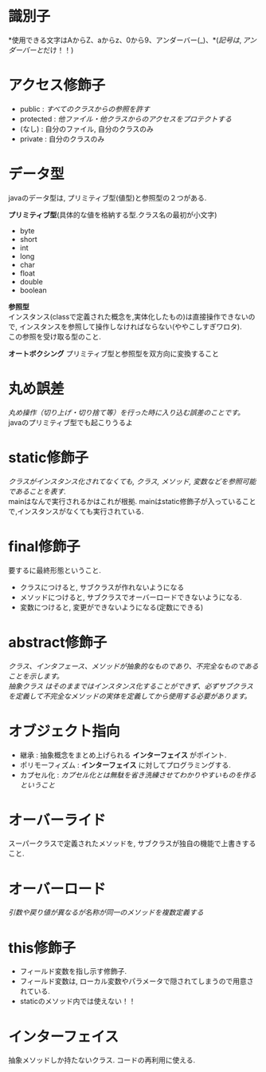 # 識別子
*使用できる文字はAからZ、aからz、0から9、アンダーバー(_)、$*  
(記号は, アンダーバーと$だけ！！)  

# アクセス修飾子
* public : *すべてのクラスからの参照を許す*
* protected : *他ファイル・他クラスからのアクセスをプロテクトする*
* (なし) : 自分のファイル, 自分のクラスのみ
* private : 自分のクラスのみ

# データ型
javaのデータ型は, プリミティブ型(値型)と参照型の２つがある.  

**プリミティブ型**(具体的な値を格納する型.クラス名の最初が小文字)  
* byte
* short
* int
* long
* char
* float
* double
* boolean

**参照型**  
インスタンス(classで定義された概念を,実体化したもの)は直接操作できないので, インスタンスを参照して操作しなければならない(ややこしすぎワロタ).  
この参照を受け取る型のこと.  

**オートボクシング**
プリミティブ型と参照型を双方向に変換すること

# 丸め誤差
*丸め操作（切り上げ・切り捨て等）を行った時に入り込む誤差のことです。*  
javaのプリミティブ型でも起こりうるよ

# static修飾子
*クラスがインスタンス化されてなくても, クラス, メソッド, 変数などを参照可能であることを表す.*  
mainはなんで実行されるかはこれが根拠. mainはstatic修飾子が入っていることで,インスタンスがなくても実行されている.

# final修飾子
要するに最終形態ということ.
* クラスにつけると, サブクラスが作れないようになる
* メソッドにつけると, サブクラスでオーバーロードできないようになる.
* 変数につけると, 変更ができないようになる(定数にできる)

# abstract修飾子
*クラス、インタフェース、メソッドが抽象的なものであり、不完全なものであることを示します。*  
*抽象クラス はそのままではインスタンス化することができず、必ずサブクラスを定義して不完全なメソッドの実体を定義してから使用する必要があります。*

# オブジェクト指向
* 継承 : 抽象概念をまとめ上げられる **インターフェイス** がポイント.  
* ポリモーフィズム : **インターフェイス** に対してプログラミングする.  
* カプセル化 : *カプセル化とは無駄を省き洗練させてわかりやすいものを作るということ*  

# オーバーライド
スーパークラスで定義されたメソッドを, サブクラスが独自の機能で上書きすること.

# オーバーロード
*引数や戻り値が異なるが名称が同一のメソッドを複数定義する*

# this修飾子
* フィールド変数を指し示す修飾子.  
* フィールド変数は, ローカル変数やパラメータで隠されてしまうので用意されている.  
* staticのメソッド内では使えない！！

# インターフェイス
抽象メソッドしか持たないクラス.
コードの再利用に使える.
